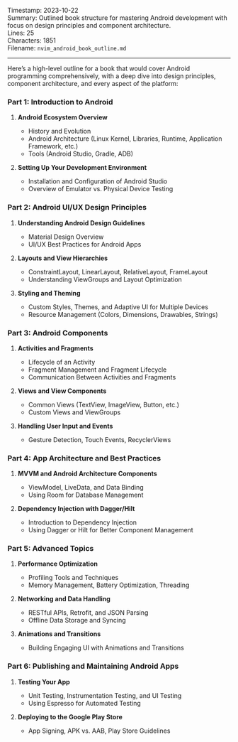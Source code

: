 
Timestamp: 2023-10-22  
Summary: Outlined book structure for mastering Android development with focus on design principles and component architecture.  
Lines: 25  
Characters: 1851  
Filename: `nvim_android_book_outline.md`

---

Here’s a high-level outline for a book that would cover Android programming comprehensively, with a deep dive into design principles, component architecture, and every aspect of the platform:

### **Part 1: Introduction to Android**
1. **Android Ecosystem Overview**
   - History and Evolution
   - Android Architecture (Linux Kernel, Libraries, Runtime, Application Framework, etc.)
   - Tools (Android Studio, Gradle, ADB)

2. **Setting Up Your Development Environment**
   - Installation and Configuration of Android Studio
   - Overview of Emulator vs. Physical Device Testing

### **Part 2: Android UI/UX Design Principles**
1. **Understanding Android Design Guidelines**
   - Material Design Overview
   - UI/UX Best Practices for Android Apps

2. **Layouts and View Hierarchies**
   - ConstraintLayout, LinearLayout, RelativeLayout, FrameLayout
   - Understanding ViewGroups and Layout Optimization

3. **Styling and Theming**
   - Custom Styles, Themes, and Adaptive UI for Multiple Devices
   - Resource Management (Colors, Dimensions, Drawables, Strings)

### **Part 3: Android Components**
1. **Activities and Fragments**
   - Lifecycle of an Activity
   - Fragment Management and Fragment Lifecycle
   - Communication Between Activities and Fragments

2. **Views and View Components**
   - Common Views (TextView, ImageView, Button, etc.)
   - Custom Views and ViewGroups

3. **Handling User Input and Events**
   - Gesture Detection, Touch Events, RecyclerViews

### **Part 4: App Architecture and Best Practices**
1. **MVVM and Android Architecture Components**
   - ViewModel, LiveData, and Data Binding
   - Using Room for Database Management

2. **Dependency Injection with Dagger/Hilt**
   - Introduction to Dependency Injection
   - Using Dagger or Hilt for Better Component Management

### **Part 5: Advanced Topics**
1. **Performance Optimization**
   - Profiling Tools and Techniques
   - Memory Management, Battery Optimization, Threading

2. **Networking and Data Handling**
   - RESTful APIs, Retrofit, and JSON Parsing
   - Offline Data Storage and Syncing

3. **Animations and Transitions**
   - Building Engaging UI with Animations and Transitions

### **Part 6: Publishing and Maintaining Android Apps**
1. **Testing Your App**
   - Unit Testing, Instrumentation Testing, and UI Testing
   - Using Espresso for Automated Testing

2. **Deploying to the Google Play Store**
   - App Signing, APK vs. AAB, Play Store Guidelines

